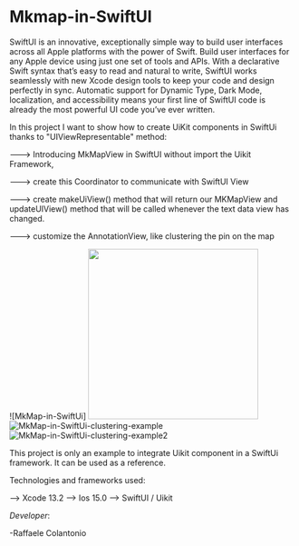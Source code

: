 # Mkmap-in-SwiftUI
SwiftUI is an innovative, exceptionally simple way to build user interfaces across all Apple platforms with the power of Swift.
Build user interfaces for any Apple device using just one set of tools and APIs. With a declarative Swift syntax that’s easy to read and natural to write, 
SwiftUI works seamlessly with new Xcode design tools to keep your code and design perfectly in sync. 
Automatic support for Dynamic Type, Dark Mode, localization, and accessibility means your first line of SwiftUI code is already the most powerful UI code you’ve ever written.

In this project I want to show how to create UiKit components in SwiftUi thanks to  "UIViewRepresentable" method: 

---> Introducing MkMapView in SwiftUI without import the Uikit Framework, 

---> create this Coordinator to communicate with SwiftUI View

---> create makeUiView() method that will return our MKMapView and updateUIView() method that will be called whenever the text data view has changed.

---> customize the AnnotationView, like clustering the pin on the map


![MkMap-in-SwiftUi] <img src="https://user-images.githubusercontent.com/92868940/160098219-10502047-6584-47b5-92b3-1fab53edb717.png" width="300">
![MkMap-in-SwiftUi-clustering-example](https://user-images.githubusercontent.com/92868940/160098311-37707762-dcac-44c5-98ac-b0ee1d59e2f0.png)
![MkMap-in-SwiftUi-clustering-example2](https://user-images.githubusercontent.com/92868940/160098344-aa3eab53-a77a-44a9-a704-00bb9bcf025e.png)

This project is only an example to integrate Uikit component in a SwiftUi framework. It can be used as a reference.

Technologies and frameworks used:

--> Xcode 13.2
--> Ios 15.0
--> SwiftUI / Uikit



*Developer*:

-Raffaele Colantonio


       
